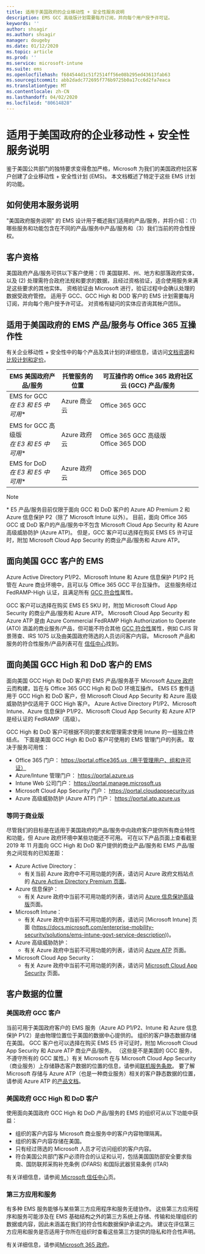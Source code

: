 ```yaml
---
title: 适用于美国政府的企业移动性 + 安全性服务说明
description: EMS GCC 高级版计划需要每月订阅，并向每个用户授予许可证。
keywords: ''
author: shsagir
ms.author: shsagir
manager: dougeby
ms.date: 01/12/2020
ms.topic: article
ms.prod: ''
ms.service: microsoft-intune
ms.suite: ems
ms.openlocfilehash: f684544d1c51f2514ff56e08b295ed43613fab63
ms.sourcegitcommit: abb2dadc772695f776b9725b0a17cc6d2fa7eaca
ms.translationtype: MT
ms.contentlocale: zh-CN
ms.lasthandoff: 04/02/2020
ms.locfileid: "80614828"
---
```

# <a name="enterprise-mobility--security-for-us-government-service-description"></a>适用于美国政府的企业移动性 + 安全性服务说明
鉴于美国公共部门的独特要求变得愈加严格，Microsoft 为我们的美国政府社区客户创建了企业移动性 + 安全性计划 (EMS)。 本文档概述了特定于这些 EMS 计划的功能。

## <a name="how-to-use-this-service-description"></a>如何使用本服务说明
"美国政府服务说明" 的 EMS 设计用于概述我们适用的产品/服务，并将介绍：（1）哪些服务和功能包含在不同的产品/服务中产品/服务和（3）我们当前的符合性授权。

## <a name="customer-eligibility"></a>客户资格
美国政府产品/服务可供以下客户使用：(1) 美国联邦、州、地方和部落政府实体，以及 (2) 处理需符合政府法规和要求的数据，且经过资格验证，适合使用服务来满足这些要求的其他实体。 资格验证由 Microsoft 进行，验证过程中会确认处理的数据受政府管控。 适用于 GCC、GCC High 和 DOD 客户的 EMS 计划需要每月订阅，并向每个用户授予许可证。 对资格有疑问的实体应咨询其帐户团队。 

## <a name="ems-offers-for-us-government-and-office-365-interoperability"></a>适用于美国政府的 EMS 产品/服务与 Office 365 互操作性

有关企业移动性 + 安全性中的每个产品及其计划的详细信息，请访问[文档资源](https://docs.microsoft.com/enterprise-mobility-security/)和[比较计划和定价](https://www.microsoft.com/microsoft-365/enterprise-mobility-security/compare-plans-and-pricing)。

|EMS 美国政府产品/服务|托管服务的位置|可互操作的 Office 365 政府社区云 (GCC) 产品/服务|
|-----------|-----------|-----------|
|EMS for GCC</br>*在 E3 和 E5 中可用**|Azure 商业云|Office 365 GCC|
|EMS for GCC 高级版</br>*在 E3 和 E5 中可用**|Azure 政府云|Office 365 GCC 高级版</br>Office 365 DOD|
|EMS for DoD</br>*在 E3 和 E5 中可用**|Azure 政府云|Office 365 DOD|

> [!Note]
> \* E5 产品/服务目前仅限于面向 GCC 和 DoD 客户的 Azure AD Premium 2 和 Azure 信息保护 P2（除了 Microsoft Intune 以外）。 目前，面向 Office 365 GCC 或 DoD 客户的产品/服务中不包含 Microsoft Cloud App Security 和 Azure 高级威胁防护 (Azure ATP)。  但是，GCC 客户可以选择在购买 EMS E5 许可证时，附加 Microsoft Cloud App Security 的商业产品/服务和 Azure ATP。

## <a name="ems-for-us-gcc-customers"></a>面向美国 GCC 客户的 EMS
Azure Active Directory P1/P2、Microsoft Intune 和 Azure 信息保护 P1/P2 托管在 Azure 商业环境中，且可以与 Office 365 GCC 平台互操作。  这些服务经过 FedRAMP-High 认证，且满足所有 [GCC 符合性](https://docs.microsoft.com/office365/servicedescriptions/office-365-platform-service-description/office-365-us-government/gcc#us-government-community-compliance)属性。

GCC 客户可以选择在购买 EMS E5 SKU 时，附加 Microsoft Cloud App Security 的商业产品/服务和 Azure ATP。 Microsoft Cloud App Security 和 Azure ATP 是由 Azure Commercial FedRAMP High Authorization to Operate (ATO) 涵盖的商业服务/产品，但可能不符合其他 [GCC 符合性](https://docs.microsoft.com/office365/servicedescriptions/office-365-platform-service-description/office-365-us-government/gcc#us-government-community-compliance)属性，例如 CJIS 背景筛查、IRS 1075 以及由美国政府筛选的人员访问客户内容。  Microsoft 产品和服务的符合性服务/产品列表可在 [ 信任中心](https://www.microsoft.com/en-us/trustcenter/compliance/complianceofferings)找到。  

## <a name="ems-for-us-gcc-high-and-dod-customers"></a>面向美国 GCC High 和 DoD 客户的 EMS
面向美国 GCC High 和 DoD 客户的 EMS 产品/服务基于 Microsoft [Azure 政府](https://docs.microsoft.com/azure/azure-government/documentation-government-welcome)云而构建，旨在与 Office 365 GCC High 和 DoD 环境互操作。 EMS E5 套件适用于 GCC High 和 DoD 客户，但 Microsoft Cloud App Security 和 Azure 高级威胁防护仅适用于 GCC High 客户。 Azure Active Directory P1/P2、Microsoft Intune、Azure 信息保护 P1/P2、Microsoft Cloud App Security 和 Azure ATP 是经认证的 FedRAMP（高级）。

GCC High 和 DoD 客户可根据不同的要求和管理需求使用 Intune 的一组独立终结点。 下面是美国 GCC High 和 DoD 客户可使用的 EMS 管理门户的列表。 取决于服务可用性：

- Office 365 门户： https://portal.office365.us（用于管理用户、组和许可证）
- Azure/Intune 管理门户： https://portal.azure.us
- Intune Web 公司门户： https://portal.manage.microsoft.us
- Microsoft Cloud App Security 门户： https://portal.cloudappsecurity.us  
- Azure 高级威胁防护 (Azure ATP) 门户： https://portal.atp.azure.us  

### <a name="parity-with-commercial"></a>等同于商业版 
尽管我们的目标是在适用于美国政府的产品/服务中向政府客户提供所有商业特性和功能，但 Azure 政府环境中某些功能还不可用。 可在以下产品页面上查看截至 2019 年 11 月面向 GCC High 和 DoD 客户提供的商业产品/服务和 EMS 产品/服务之间现有的已知差距： 
- Azure Active Directory： 
  - 有关当前 Azure 政府中不可用功能的列表，请访问 Azure 政府文档站点的 [Azure Active Directory Premium 页面](https://docs.microsoft.com/azure/azure-government/documentation-government-services-securityandidentity#azure-active-directory-premium-p1-and-p2)。 
- Azure 信息保护： 
  - 有关 Azure 政府中当前不可用功能的列表，请访问 [Azure 信息保护高级版](https://docs.microsoft.com/enterprise-mobility-security/solutions/ems-aip-premium-govt-service-description)页面。 
- Microsoft Intune： 
  - 有关 Azure 政府中当前不可用功能的列表，请访问 [Microsoft Intune] 页面 (https://docs.microsoft.com/enterprise-mobility-security/solutions/ems-intune-govt-service-description))。 
- Azure 高级威胁防护：
  - 有关 Azure 政府中当前不可用功能的列表，请访问 [Azure ATP](https://docs.microsoft.com/enterprise-mobility-security/solutions/ems-azure-atp-govt-service-description) 页面。
- Microsoft Cloud App Security：
  - 有关 Azure 政府中当前不可用功能的列表，请访问 [Microsoft Cloud App Security](https://docs.microsoft.com/enterprise-mobility-security/solutions/ems-cloud-app-security-govt-service-description) 页面。

## <a name="location-of-customer-data"></a>客户数据的位置

### <a name="us-government-gcc-customers"></a>美国政府 GCC 客户
当前可用于美国政府客户的 EMS 服务（Azure AD P1/P2、Intune 和 Azure 信息保护 P1/2）是由物理位置位于美国的数据中心提供的。 组织的客户静态数据存储在美国。 GCC 客户也可以选择在购买 EMS E5 许可证时，附加 Microsoft Cloud App Security 和 Azure ATP 商业产品/服务。 （这些是不是美国的 GCC 服务，不遵守所有的 GCC 属性。）有关 Microsoft 在与 Microsoft Cloud App Security （商业服务）上存储静态客户数据的位置的信息，请参阅[联机服务条款](https://www.microsoft.com/licensing/product-licensing/products)。 要了解 Microsoft 存储与 Azure ATP（也是一种商业服务）相关的客户静态数据的位置，请参阅 Azure ATP 的[产品文档](https://docs.microsoft.com/azure-advanced-threat-protection/atp-technical-faq#do-i-have-the-flexibility-to-select-where-to-store-my-data)。

### <a name="us-government-gcchigh-and-dod-customers"></a>美国政府 GCC High 和 DoD 客户
使用面向美国政府 GCC High 和 DoD 产品/服务的 EMS 的组织可从以下功能中获益： 
- 组织的客户内容与 Microsoft 商业服务中的客户内容物理隔离。 
- 组织的客户内容存储在美国。 
- 只有经过筛选的 Microsoft 人员才可访问组织的客户内容。 
- 符合美国公共部门客户必须符合的认证和认可，包括美国国防部安全要求指南、国防联邦采购补充条例 (DFARS) 和国际武器贸易条例 (ITAR) 

有关详细信息，请参阅[ Microsoft 信任中心](https://products.office.com/en-us/where-is-your-data-located?ms.officeurl=datamaps&geo=All#office-ContentAreaHeadingTemplate-bkjgypc)页。 

### <a name="third-party-apps-and-services"></a>第三方应用和服务

有多种 EMS 服务能够与某些第三方应用程序和服务无缝协作。 这些第三方应用程序和服务可能涉及在 EMS 基础结构之外的第三方系统上存储、传输和处理组织的数据或内容，因此未涵盖在我们的符合性和数据保护承诺之内。 建议在评估第三方应用和服务是否适用于你所在组织时查看这些第三方提供的隐私和符合性声明。

有关详细信息，请参阅[Microsoft 365 政府](https://docs.microsoft.com/enterprise-mobility-security/)。 
